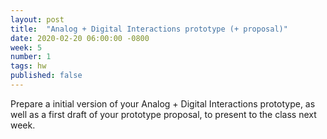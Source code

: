 ```yaml
---
layout: post
title:  "Analog + Digital Interactions prototype (+ proposal)"
date: 2020-02-20 06:00:00 -0800
week: 5
number: 1
tags: hw
published: false
---
```


Prepare a initial version of your Analog + Digital Interactions prototype, as well as a first draft of your prototype proposal, to present to the class next week.

